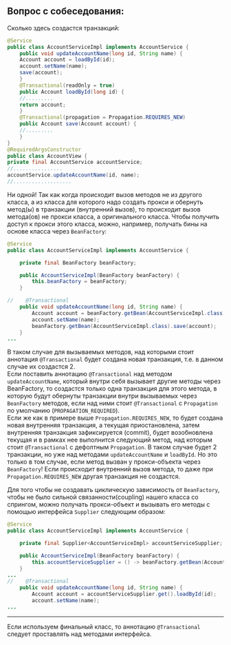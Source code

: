 ## Вопрос с собеседования:
Сколько здесь создастся транзакций:
```java
@Service
public class AccountServiceImpl implements AccountService {
    public void updateAccountName(long id, String name) {
    Account account = loadById(id);
    account.setName(name);
    save(account);
    }
    @Transactional(readOnly = true)
    public Account loadById(long id) {
    //.........
    return account;
    }
    @Transactional(propagation = Propagation.REQUIRES_NEW)
    public Account save(Account account) {
    //.........
    }
}
@RequiredArgsConstructor
public class AccountView {
private final AccountService accountService;
//................
accountService.updateAccountName(id, name);
//...................
```
Ни одной! Так как когда происходит вызов методов не из другого класса, а из класса для которого надо создать прокси 
и обернуть метод(ы) в транзакции (внутренний вызов), то происходит вызов метода(ов) не прокси класса, а оригинального класса.
Чтобы получить доступ к прокси этого класса, можно, например, получать бины на основе класса через ```BeanFactory```:
```java
@Service
public class AccountServiceImpl implements AccountService {

    private final BeanFactory beanFactory;

    public AccountServiceImpl(BeanFactory beanFactory) {
        this.beanFactory = beanFactory;
    }

//    @Transactional
    public void updateAccountName(long id, String name) {
        Account account = beanFactory.getBean(AccountServiceImpl.class).loadById(id);
        account.setName(name);
        beanFactory.getBean(AccountServiceImpl.class).save(account);
    }
...
``` 
В таком случае для вызываемых методов, над которыми стоит аннотация ```@Transactional``` будет создана новая транзакция, т.е. в данном случае
их создастся 2.  
Если поставить аннотацию ```@Transactional``` над методом ```updateAccountName```, который внутри себя вызывает другие методы через BeanFactory, 
то создастся только одна транзакция для этого метода, в которую будут обернуты транзакции внутри вызываемых через ```BeanFactory``` методов, если 
над ними стоит ```@Transactional``` с ```Propagation``` по умолчанию (```PROPAGATION_REQUIRED```).  
Если же как в примере выше ```Propagation.REQUIRES_NEW```, то будет создана новая внутренняя транзакция, а текущая приостановлена, 
затем внутренняя транзакция зафиксируется (commit), будет возобновлена текущая и в рамках нее выполнится следующий метод, над которым стоит 
```@Transactional``` c дефолтным ```Propagation```. В таком случае будет 2 транзакции, но уже над методами ```updateAccountName``` и ```loadById```. 
Но это только в том случае, если метод вызван у прокси-объекта через ```BeanFactory```! Если происходит внутренний вызов метода, то даже при 
```Propagation.REQUIRES_NEW``` другая транзакция не создастся.   

Для того чтобы не создавать циклическую зависимость от ```BeanFactory```, чтобы не было сильной связанности(coupling) нашего класса со спрингом, можно 
получать прокси-объект и вызывать его методы с помощью интерфейса ```Supplier``` следующим образом:
```java
@Service
public class AccountServiceImpl implements AccountService {

    private final Supplier<AccountServiceImpl> accountServiceSupplier;

    public AccountServiceImpl(BeanFactory beanFactory) {
        this.accountServiceSupplier = () -> beanFactory.getBean(AccountServiceImpl.class);
    }
...
//    @Transactional
    public void updateAccountName(long id, String name) {
        Account account = accountServiceSupplier.get().loadById(id);
        account.setName(name);
...
```

---
Если используем финальный класс, то аннотацию ```@Transactional``` следует проставлять над методами интерфейса.
